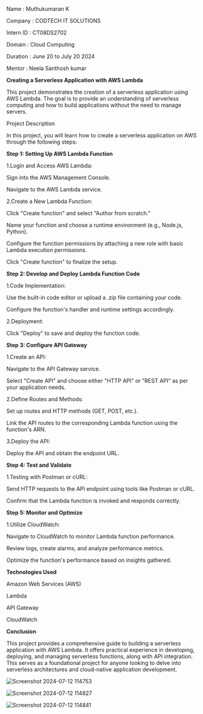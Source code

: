 Name : Muthukumaran K

Company : CODTECH IT SOLUTIONS

Intern ID : CT08DS2702

Domain : Cloud Computing

Duration : June 20 to July 20 2024

Mentor : Neela Santhosh kumar

**Creating a Serverless Application with AWS Lambda**

This project demonstrates the creation of a serverless application using AWS Lambda. The goal is to provide an understanding of serverless computing and how to build applications without the need to manage servers.

Project Description

In this project, you will learn how to create a serverless application on AWS through the following steps:

**Step 1: Setting Up AWS Lambda Function**

1.Login and Access AWS Lambda:

Sign into the AWS Management Console.

Navigate to the AWS Lambda service.

2.Create a New Lambda Function:

Click "Create function" and select "Author from scratch."

Name your function and choose a runtime environment (e.g., Node.js, Python).

Configure the function permissions by attaching a new role with basic Lambda execution permissions.

Click "Create function" to finalize the setup.

**Step 2: Develop and Deploy Lambda Function Code**

1.Code Implementation:

Use the built-in code editor or upload a .zip file containing your code.

Configure the function's handler and runtime settings accordingly.

2.Deployment:

Click "Deploy" to save and deploy the function code.

**Step 3: Configure API Gateway**

1.Create an API:

Navigate to the API Gateway service.

Select "Create API" and choose either "HTTP API" or "REST API" as per your application needs.

2.Define Routes and Methods:

Set up routes and HTTP methods (GET, POST, etc.).

Link the API routes to the corresponding Lambda function using the function's ARN.

3.Deploy the API:

Deploy the API and obtain the endpoint URL.

**Step 4: Test and Validate**

1.Testing with Postman or cURL:

Send HTTP requests to the API endpoint using tools like Postman or cURL.

Confirm that the Lambda function is invoked and responds correctly.

**Step 5: Monitor and Optimize**

1.Utilize CloudWatch:

Navigate to CloudWatch to monitor Lambda function performance.

Review logs, create alarms, and analyze performance metrics.

Optimize the function's performance based on insights gathered.

**Technologies Used**
 
 Amazon Web Services (AWS)
 
Lambda

API Gateway

CloudWatch

**Conclusion**

This project provides a comprehensive guide to building a serverless application with AWS Lambda. It offers practical experience in developing, deploying, and managing serverless functions, along with API integration. This serves as a foundational project for anyone looking to delve into serverless architectures and cloud-native application development.

![Screenshot 2024-07-12 114753](https://github.com/user-attachments/assets/ea109837-9e34-4ed6-b5cc-3993f186996d)

![Screenshot 2024-07-12 114827](https://github.com/user-attachments/assets/5d5c5a3e-c55a-4f8b-af26-267a7895999a)

![Screenshot 2024-07-12 114841](https://github.com/user-attachments/assets/14dc05a2-6b81-406f-803a-0380a24cf3e2)



